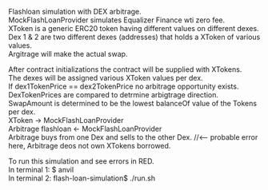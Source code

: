 Flashloan simulation with DEX arbitrage.  
MockFlashLoanProvider simulates Equalizer Finance wti zero fee.  
XToken is a generic ERC20 token having different values on different dexes.  
Dex 1 & 2 are two different dexes (addresses) that holds a XToken of various values.  
Argitrage will make the actual swap.  

After contract initializations the contract will be supplied with XTokens.  
The dexes will be assigned various XToken values per dex.  
If dex1TokenPrice == dex2TokenPrice no arbitrage opportunity exists.  
DexTokenPrices are compared to detrmine arbigtrage direction.  
SwapAmount is determined to be the lowest balanceOf value of the Tokens per dex.  
XToken -> MockFlashLoanProvider  
Arbitrage flashloan <- MockFlashLoanProvider  
Arbitrage buys from one Dex and sells to the other Dex. //<-- probable error here, Arbitrage deos not own XTokens borrowed.   



To run this simulation and see errors in RED.  
In terminal 1: $ anvil  
In terminal 2: flash-loan-simulation$ ./run.sh  
